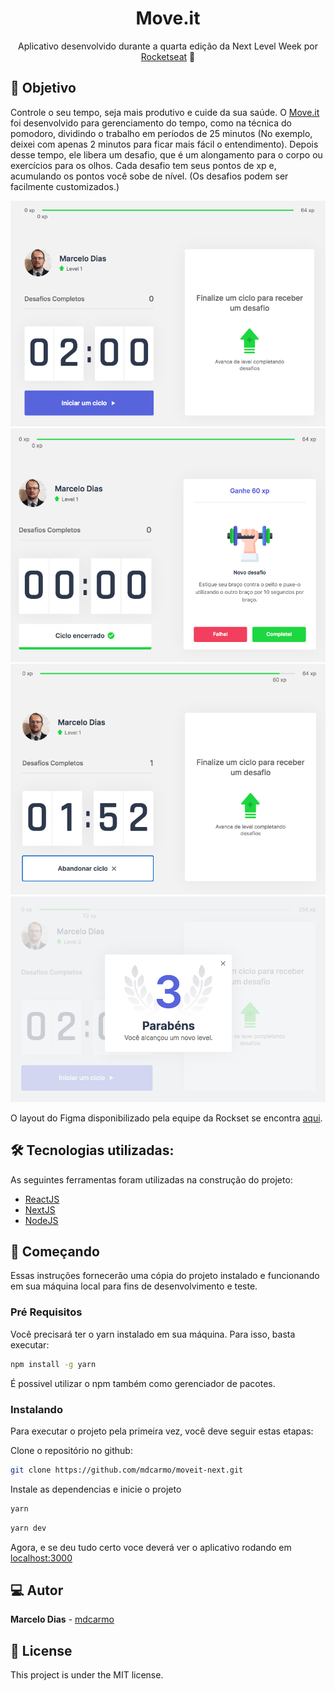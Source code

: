 <h1 align="center">
    Move.it
</h1>
<p align="center"> Aplicativo desenvolvido durante a quarta edição da Next Level Week por <a href="https://rocketseat.com.br/">Rocketseat</a> 🚀 </p>



## 🎯 Objetivo

Controle o seu tempo, seja mais produtivo e cuide da sua saúde. O <a href="https://moveit-next-mdcarmo.vercel.app/"> Move.it </a> foi desenvolvido para gerenciamento do tempo, como na técnica do pomodoro, dividindo o trabalho em períodos de 25 minutos (No exemplo, deixei com apenas 2 minutos para ficar mais fácil o entendimento). Depois desse tempo, ele libera um desafio, que é um alongamento para o corpo ou exercícios para os olhos. Cada desafio tem seus pontos de xp e, acumulando os pontos você sobe de nível. (Os desafios podem ser facilmente customizados.)

<p float="center">
  <img src="public/imagensApp/imagemApp01.png" width="550" tyle="border-radius: 15px" height="auto">
  <img src="public/imagensApp/imagenApp02.png" width="550" tyle="border-radius: 15px" height="auto">
  <img src="public/imagensApp/imagenApp03.png" width="550" tyle="border-radius: 15px" height="auto">
  <img src="public/imagensApp/imagemApp04.png" width="550" tyle="border-radius: 15px" height="auto">
</p>

O layout do Figma disponibilizado pela equipe da Rockset se encontra <a href="https://www.figma.com/file/ge20pu3ofMOKoliUyKx1Nl/?viewer=1&node-id=">aqui</a>.

## 🛠 Tecnologias utilizadas:

As seguintes ferramentas foram utilizadas na construção do projeto:

- [ReactJS](https://reactjs.org)
- [NextJS](https://nextjs.org)
- [NodeJS](https://nodejs.org/en/)

## 👷️ Começando

Essas instruções fornecerão uma cópia do projeto instalado e funcionando em sua máquina local para fins de desenvolvimento e teste.

### Pré Requisitos

Você precisará ter o yarn instalado em sua máquina. Para isso, basta executar:

```bash
npm install -g yarn
```
É possivel utilizar o npm também como gerenciador de pacotes. 

### Instalando

Para executar o projeto pela primeira vez, você deve seguir estas etapas:

Clone o repositório no github:

```bash
git clone https://github.com/mdcarmo/moveit-next.git
```

Instale as dependencias e inicie o projeto

```bash
yarn
```

```bash
yarn dev
```

Agora, e se deu tudo certo voce deverá ver o aplicativo rodando em [localhost:3000](http://localhost:3000)

## 💻️ Autor
**Marcelo Dias** - [mdcarmo](https://github.com/mdcarmo)

<h2 id="license"> 📝 License </h2>

This project is under the MIT license.
